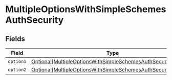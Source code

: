 # MultipleOptionsWithSimpleSchemesAuthSecurity


## Fields

| Field                                                                                                                                           | Type                                                                                                                                            | Required                                                                                                                                        | Description                                                                                                                                     |
| ----------------------------------------------------------------------------------------------------------------------------------------------- | ----------------------------------------------------------------------------------------------------------------------------------------------- | ----------------------------------------------------------------------------------------------------------------------------------------------- | ----------------------------------------------------------------------------------------------------------------------------------------------- |
| `option1`                                                                                                                                       | [Optional[MultipleOptionsWithSimpleSchemesAuthSecurityOption1]](../../models/operations/multipleoptionswithsimpleschemesauthsecurityoption1.md) | :heavy_minus_sign:                                                                                                                              | N/A                                                                                                                                             |
| `option2`                                                                                                                                       | [Optional[MultipleOptionsWithSimpleSchemesAuthSecurityOption2]](../../models/operations/multipleoptionswithsimpleschemesauthsecurityoption2.md) | :heavy_minus_sign:                                                                                                                              | N/A                                                                                                                                             |